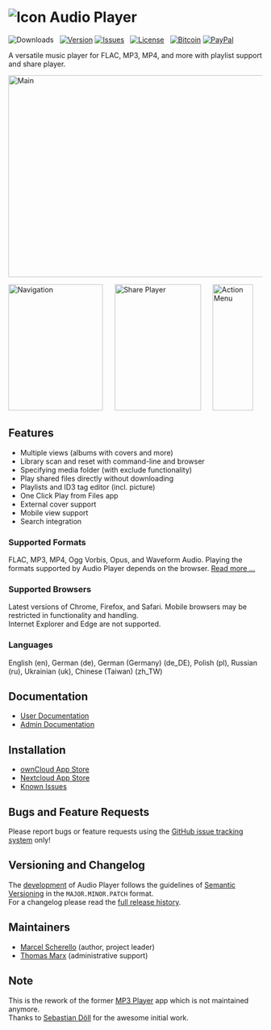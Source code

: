 # ![Icon](https://raw.githubusercontent.com/rello/audioplayer/master/screenshots/audioplayer_icon.png) Audio Player

![Downloads](https://img.shields.io/github/downloads/rello/audioplayer/total.svg)&#160;&#160;&#160;[![Version](https://img.shields.io/github/release/rello/audioplayer.svg)](https://github.com/rello/audioplayer/blob/master/CHANGELOG.md)&#160;[![Issues](https://img.shields.io/github/issues/rello/audioplayer.svg)](https://github.com/rello/audioplayer/issues)&#160;&#160;&#160;[![License](https://img.shields.io/badge/license-AGPLv3-blue.svg)](http://www.gnu.org/licenses/agpl-3.0)&#160;&#160;&#160;[![Bitcoin](https://img.shields.io/badge/donate-Bitcoin-blue.svg)](https://github.com/rello/audioplayer/wiki/donate)&#160;[![PayPal](https://img.shields.io/badge/donate-PayPal-blue.svg)](https://github.com/rello/audioplayer/wiki/donate)

A versatile music player for FLAC, MP3, MP4, and more with playlist support and share player.

<img src="https://raw.githubusercontent.com/rello/audioplayer/master/screenshots/audioplayer_main.png" alt="Main" width="599" height="400" title="Main">

<img src="https://raw.githubusercontent.com/rello/audioplayer/master/screenshots/audioplayer_lists.png" alt="Navigation" width="187" height="250" title="Navigation">&#160;&#160;&#160;&#160;&#160;
<img src="https://raw.githubusercontent.com/rello/audioplayer/master/screenshots/audioplayer_share.png" alt="Share Player" width="171" height="250" title="Share Player">&#160;&#160;&#160;&#160;&#160;
<img src="https://raw.githubusercontent.com/rello/audioplayer/master/screenshots/audioplayer_actions.png" alt="Action Menu" width="80" height="250" title="Action Menu">

## Features
- Multiple views (albums with covers and more)
- Library scan and reset with command-line and browser
- Specifying media folder (with exclude functionality)
- Play shared files directly without downloading
- Playlists and ID3 tag editor (incl. picture)
- One Click Play from Files app
- External cover support
- Mobile view support
- Search integration

### Supported Formats
FLAC, MP3, MP4, Ogg Vorbis, Opus, and Waveform Audio. Playing the formats supported by Audio Player depends on the browser. [Read more …](https://github.com/rello/audioplayer/wiki/audio-files-and-mime-types)

### Supported Browsers
Latest versions of Chrome, Firefox, and Safari. Mobile browsers may be restricted in functionality and handling.  
Internet Explorer and Edge are not supported.

### Languages
English (en), German (de), German (Germany) (de_DE), Polish (pl), Russian (ru), Ukrainian (uk), Chinese (Taiwan) (zh_TW)

## Documentation
- [User Documentation](https://github.com/rello/audioplayer/wiki#user-documentation)
- [Admin Documentation](https://github.com/rello/audioplayer/wiki#admin-documentation)

## Installation
- [ownCloud App Store](https://apps.owncloud.com/content/show.php?content=174738)
- [Nextcloud App Store](https://apps.nextcloud.com/apps/audioplayer)
- [Known Issues](https://github.com/rello/audioplayer/wiki/installation-instructions#known-issues)

## Bugs and Feature Requests
Please report bugs or feature requests using the [GitHub issue tracking system](https://github.com/rello/audioplayer/issues) only!

## Versioning and Changelog
The [development](https://github.com/rello/audioplayer/wiki/development) of Audio Player follows the guidelines of [Semantic Versioning](http://semver.org/) in the `MAJOR.MINOR.PATCH` format.  
For a changelog please read the [full release history](https://github.com/rello/audioplayer/blob/master/CHANGELOG.md).

## Maintainers
- [Marcel Scherello](https://github.com/rello) (author, project leader)
- [Thomas Marx](https://github.com/xramsamoht) (administrative support)

## Note
This is the rework of the former [MP3 Player](https://github.com/libasys/audios) app which is not maintained anymore.  
Thanks to [Sebastian Döll](https://github.com/libasys) for the awesome initial work.
